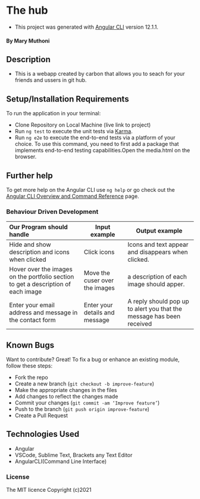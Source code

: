 # The hub
-  This project was generated with [Angular CLI](https://github.com/angular/angular-cli) version 12.1.1.
#### By **Mary Muthoni**
## Description
- This is a webapp created by carbon that allows you to seach for your friends and ussers in git hub.
## Setup/Installation Requirements
To run the application in your terminal:
- Clone Repository on Local Machine (live link to project)
- Run `ng test` to execute the unit tests via [Karma](https://karma-runner.github.io).
- Run `ng e2e` to execute the end-to-end tests via a platform of your choice. To use this command, you need to first add a package that implements end-to-end testing capabilities.Open the media.html on the browser.
## Further help

To get more help on the Angular CLI use `ng help` or go check out the [Angular CLI Overview and Command Reference](https://angular.io/cli) page.

### Behaviour Driven Development
| Our Program should handle                       | Input example | Output example                                   |
|:------------------------------------------------|---------------|--------------------------------------------------|
|Hide and show description and icons when clicked | Click icons   |Icons and text appear and disappears when clicked.|
|Hover over the images on the portfolio section to get a description of each image| Move the cuser over the images| a description of each image should apper.|
|Enter your email address and message in the contact form| Enter your details and message|A reply should pop up to alert you that the message has been received|

## Known Bugs
Want to contribute? Great!
To fix a bug or enhance an existing module, follow these steps:
- Fork the repo
- Create a new branch (`git checkout -b improve-feature`)
- Make the appropriate changes in the files
- Add changes to reflect the changes made
- Commit your changes (`git commit -am ‘Improve feature’`)
- Push to the branch (`git push origin improve-feature`)
- Create a Pull Request
## Technologies Used
- Angular
- VSCode, Sublime Text, Brackets any Text Editor
- AngularCLI(Command Line Interface)


### License
The MIT licence Copyright (c)2021